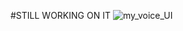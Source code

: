 #STILL WORKING ON IT 
![my_voice_UI](https://github.com/user-attachments/assets/9bd66895-a37a-4082-bf34-8b6671e7b5c6)
